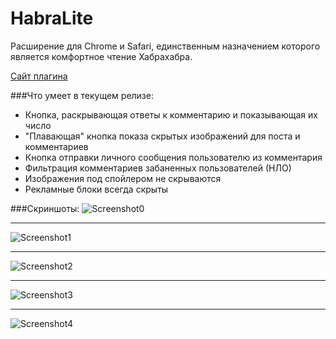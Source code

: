 # HabraLite
Расширение для Chrome и Safari, единственным назначением которого является комфортное чтение Хабрахабра.

<a href="http://lite.glebcha.ru">Сайт плагина</a>

###Что умеет в текущем релизе:

* Кнопка, раскрывающая ответы к комментарию и показывающая их число
* "Плавающая" кнопка показа скрытых изображений для поста и комментариев
* Кнопка отправки личного сообщения пользователю из комментария
* Фильтрация комментариев забаненных пользователей (НЛО)
* Изображения под спойлером не скрываются
* Рекламные блоки всегда скрыты

###Скриншоты:
![Screenshot0](http://lite.glebcha.ru/img/pm.png "отправка личного сообщения")
* * *
![Screenshot1](http://lite.glebcha.ru/img/wascomments.png "комментарии - до")
* * *
![Screenshot2](http://lite.glebcha.ru/img/iscomments.png "комментарии - после")
* * *
![Screenshot3](http://lite.glebcha.ru/img/wasimg.png "изображения - до")
* * *
![Screenshot4](http://lite.glebcha.ru/img/isimg.png "изображения - после")

